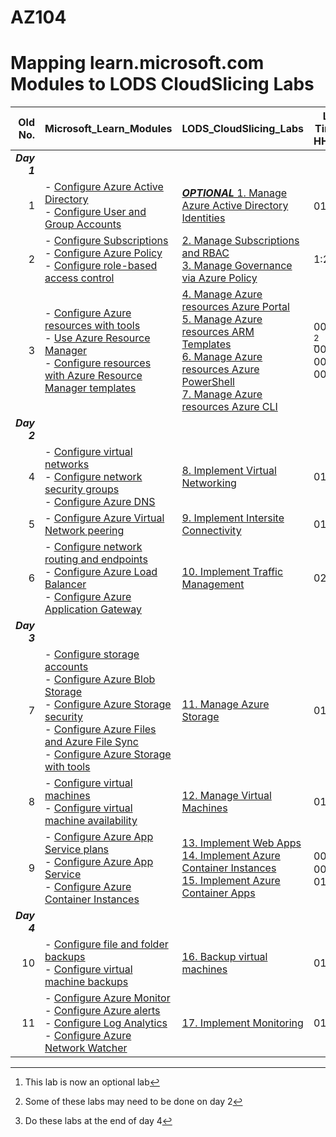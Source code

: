 # AZ104
# Mapping learn.microsoft.com Modules to LODS CloudSlicing Labs


|Old No.|Microsoft_Learn_Modules | LODS_CloudSlicing_Labs |Lab Timing HH:MM |
|---:|---|---|---|
|***Day 1***|
|1|- [Configure Azure Active Directory](https://learn.microsoft.com/en-us/training/modules/configure-azure-active-directory/)<BR>- [Configure User and Group Accounts](https://learn.microsoft.com/en-us/training/modules/configure-user-group-accounts/)|[***OPTIONAL*** 1.	Manage Azure Active Directory Identities](https://ddls.learnondemand.net/) |01:00[^1]|
|2|- [Configure Subscriptions](https://ddls.learnondemand.net/)<br>- [Configure Azure Policy](https://ddls.learnondemand.net/)<br>- [Configure role-based access control](https://learn.microsoft.com/en-us/training/modules/configure-role-based-access-control/)|[2.	Manage Subscriptions and RBAC](https://ddls.learnondemand.net/) <BR> [3. Manage Governance via Azure Policy](https://ddls.learnondemand.net/)|1:20|  
|3|- [Configure Azure resources with tools](https://learn.microsoft.com/en-us/training/modules/configure-azure-resources-tools/)<BR>- [Use Azure Resource Manager](https://learn.microsoft.com/en-us/training/modules/use-azure-resource-manager/)<BR>- [Configure resources with Azure Resource Manager templates](https://learn.microsoft.com/en-us/training/modules/configure-resources-arm-templates/)|[4.	Manage Azure resources Azure Portal ](https://ddls.learnondemand.net/)<br>[5.	Manage Azure resources ARM Templates](https://ddls.learnondemand.net/) <br>[6.	Manage Azure resources Azure PowerShell](https://ddls.learnondemand.net/)<br>[7.	Manage Azure resources Azure CLI](https://ddls.learnondemand.net/)|00:40 [^2]<br>00:40 <br>00:20<br>00:20|
|***Day 2***|
|4|- [Configure virtual networks](https://learn.microsoft.com/en-us/training/modules/configure-virtual-networks/)<BR>- [Configure network security groups](https://learn.microsoft.com/en-us/training/modules/configure-network-security-groups/)<BR>- [Configure Azure DNS](https://learn.microsoft.com/en-us/training/modules/configure-azure-dns/)|[8.	Implement Virtual Networking](https://ddls.learnondemand.net/)|01:30|
|5|- [Configure Azure Virtual Network peering](https://learn.microsoft.com/en-us/training/modules/configure-vnet-peering/)<BR> |[9.	Implement Intersite Connectivity](https://ddls.learnondemand.net/)|01:00|
|6|- [Configure network routing and endpoints](https://learn.microsoft.com/en-us/training/modules/configure-network-routing-endpoints/)<BR>- [Configure Azure Load Balancer](https://learn.microsoft.com/en-us/training/modules/configure-azure-load-balancer/)<BR>- [Configure Azure Application Gateway](https://learn.microsoft.com/en-us/training/modules/configure-azure-application-gateway/)|[10.	Implement Traffic Management](https://ddls.learnondemand.net/)|02:00|
|***Day 3***|
|7|- [Configure storage accounts](https://learn.microsoft.com/en-us/training/modules/configure-storage-accounts/)<BR>- [Configure Azure Blob Storage](https://learn.microsoft.com/en-us/training/modules/configure-blob-storage/)<BR>- [Configure Azure Storage security](https://learn.microsoft.com/en-us/training/modules/configure-storage-security/)<BR>- [Configure Azure Files and Azure File Sync](https://learn.microsoft.com/en-us/training/modules/configure-azure-files-file-sync/)<BR>- [Configure Azure Storage with tools](https://learn.microsoft.com/en-us/training/modules/configure-storage-tools/)|[11.	Manage Azure Storage](https://ddls.learnondemand.net/)|01:00|
|8|- [Configure virtual machines](https://learn.microsoft.com/en-us/training/modules/configure-virtual-machines/)<BR>- [Configure virtual machine availability](https://learn.microsoft.com/en-us/training/modules/configure-virtual-machine-availability/)|[12.	Manage Virtual Machines](https://ddls.learnondemand.net/)|01:30|
|9|- [Configure Azure App Service plans](https://learn.microsoft.com/en-us/training/modules/configure-app-service-plans/)<BR>- [Configure Azure App Service](https://learn.microsoft.com/en-us/training/modules/configure-azure-app-services/)<BR>- [Configure Azure Container Instances](https://learn.microsoft.com/en-us/training/modules/configure-azure-container-instances/)|[13.	Implement Web Apps](https://ddls.learnondemand.net/)<br>[14.	Implement Azure Container Instances](https://ddls.learnondemand.net/)<br>[15.	Implement Azure Container Apps](https://ddls.learnondemand.net/)|00:40[^3]<br>00:40<br>01:00|
|***Day 4***|
|10|- [Configure file and folder backups](https://learn.microsoft.com/en-us/training/modules/configure-file-folder-backups/)<BR>- [Configure virtual machine backups](https://learn.microsoft.com/en-us/training/modules/configure-virtual-machine-backups/)|[16.	Backup virtual machines](https://ddls.learnondemand.net/)|01:30|
|11|- [Configure Azure Monitor](https://learn.microsoft.com/en-us/training/modules/configure-azure-monitor/)<BR>- [Configure Azure alerts](https://learn.microsoft.com/en-us/training/modules/configure-azure-alerts/)<BR>- [Configure Log Analytics](https://learn.microsoft.com/en-us/training/modules/configure-log-analytics/)<BR>- [Configure Azure Network Watcher](https://learn.microsoft.com/en-us/training/modules/configure-network-watcher/)|[17.	Implement Monitoring](https://ddls.learnondemand.net/)|01:00|

[^1]: This lab is now an optional lab
[^2]: Some of these labs may need to be done on day 2  
[^3]: Do these labs at the end of day 4
